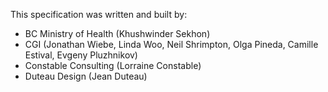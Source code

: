 This specification was written and built by:

* BC Ministry of Health (Khushwinder Sekhon)
* CGI (Jonathan Wiebe, Linda Woo, Neil Shrimpton, Olga Pineda, Camille Estival, Evgeny Pluzhnikov)
* Constable Consulting (Lorraine Constable)
* Duteau Design (Jean Duteau)
